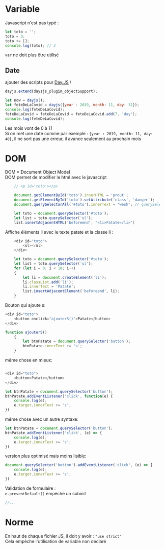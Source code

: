 # Variable
Javascript n'est pas typé :
```js
let toto = '';
toto = 3;
toto += [];
console.log(toto); // 3
```

`var` ne doit plus être utilisé

## Date
ajouter des scripts pour [Day.JS](https://github.com/Cegep-joliette-info/420N462023/blob/main/notes/api/javascript.md#dayjs) \

```js
dayjs.extend(daysjs_plugin_objectSupport);

let now = dayjs();
let feteDeLaCovid = dayjs({year : 2019, month: 11, day: 31});
console.log(feteDeLaCovid);
feteDeLaCovid = feteDeLaCovid = feteDeLaCovid.add(7, 'day');
console.log(feteDeLaCovid);
```
Les mois vont de 0 à *11* \
Si on met une date comme par exemple : `{year : 2019, month: 11, day: 40}`, il ne sort pas une erreur, il avance seulement au prochain mois


# DOM
DOM = Document Object Model \
DOM permet de modifier le html avec le javascript
```js
    // <p id='toto'></p>

    document.getElementById('toto').innerHTML = 'prout';
    document.getElementById('toto').setAttribute('class', 'danger');
    document.querySelectorAll('#toto').innerText = "wesh"; // querySelector() pour un seul élément
```

```js
    let toto = document.querySelector('#toto');
    let list = toto.querySelector('ul');
    list.isnertAdjacentHTML('beforeend', "<li>Patate</li>")
```

Affiche éléments li avec le texte patate et la classe li :
```js
    <div id="toto">
        <ul></ul>
    </div>

    let toto = document.querySelector('#toto');
    let list = toto.querySelector('ul');
    for (let i = 0; i < 10; i++)
    {
        let li = document.createElement('li');
        li.classList.add('li');
        li.innerText = 'Patate';
        list.insertAdjacentElement('beforeend', li);
    }
```

Bouton qui ajoute s:
```js
<div id="toto">
    <button onclick="ajouterS()">Patate</button>
</div>

function ajouterS()
    {
        let btnPatate = document.querySelector('button');
        btnPatate.innerText += 's';
    }
```

même chose en mieux:
```js

<div id="toto">
    <button>Patate</button>
</div>

let btnPatate = document.querySelector('button');
btnPatate.addEventListener('click', function(e) {
    console.log(e);
    e.target.innerText += 's';
})


```


même chose avec un autre syntaxe:
```js
let btnPatate = document.querySelector('button');
btnPatate.addEventListener('click', (e) => {
    console.log(e);
    e.target.innerText += 's';
})
```

version plus optimisé mais moins lisible:
```js
document.querySelector('button').addEventListener('click', (e) => {
    console.log(e);
    e.target.innerText += 's';
})
```

Validation de formulaire : \
`e.preventDefault()` empêche un submit
```js
//...
```

# Norme
En haut de chaque fichier JS, il doit y avoir : `"use strict"` \
Cela empêche l'utilisation de variable non déclaré